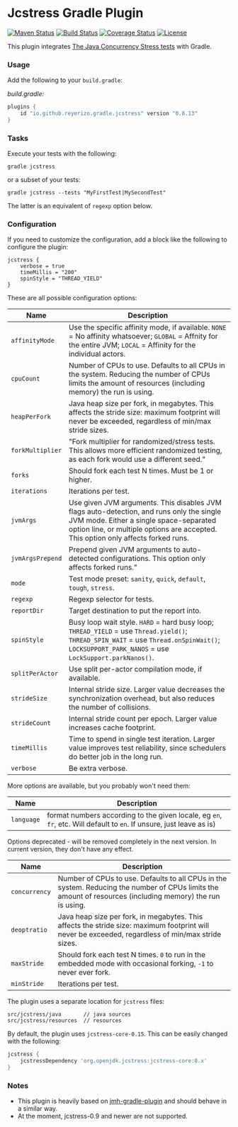 # Jcstress Gradle Plugin

[![Maven Status](https://maven-badges.herokuapp.com/maven-central/io.github.reyerizo.gradle/jcstress-gradle-plugin/badge.svg?style=flat)](https://mvnrepository.com/artifact/io.github.reyerizo.gradle/jcstress-gradle-plugin)
[![Build Status](https://github.com/reyerizo/jcstress-gradle-plugin/actions/workflows/gradle.yml/badge.svg)](https://github.com/reyerizo/jcstress-gradle-plugin/actions/workflows/gradle.yml)
[![Coverage Status](https://coveralls.io/repos/github/reyerizo/jcstress-gradle-plugin/badge.svg?branch=master)](https://coveralls.io/github/reyerizo/jcstress-gradle-plugin?branch=master)
[![License](https://img.shields.io/badge/License-Apache%202.0-blue.svg)](https://opensource.org/licenses/Apache-2.0)

This plugin integrates [The Java Concurrency Stress tests](http://openjdk.java.net/projects/code-tools/jcstress) with Gradle.

### Usage

Add the following to your `build.gradle`:

_build.gradle:_
```groovy
plugins {
    id "io.github.reyerizo.gradle.jcstress" version "0.8.13"
}
```
### Tasks

Execute your tests with the following:

```
gradle jcstress
```

or a subset of your tests:

```
gradle jcstress --tests "MyFirstTest|MySecondTest"
```

The latter is an equivalent of `regexp` option below.

### Configuration

If you need to customize the configuration, add a block like the following to configure the plugin:

```
jcstress {
    verbose = true
    timeMillis = "200"
    spinStyle = "THREAD_YIELD"
}
```

These are all possible configuration options:

| Name               | Description                                                                                                                                                                                                              |
|--------------------|--------------------------------------------------------------------------------------------------------------------------------------------------------------------------------------------------------------------------|
| `affinityMode`   | Use the specific affinity mode, if available. `NONE` = No affinity whatsoever; `GLOBAL` = Affnity for the entire JVM; `LOCAL` = Affinity for the individual actors.                                                      |
| `cpuCount`       | Number of CPUs to use. Defaults to all CPUs in the system. Reducing the number of CPUs limits the amount of resources (including memory) the run is using.                                                               |
| `heapPerFork`    | Java heap size per fork, in megabytes. This affects the stride size: maximum footprint will never be exceeded, regardless of min/max stride sizes.                                                                       |
| `forkMultiplier` | "Fork multiplier for randomized/stress tests. This allows more efficient randomized testing, as each fork would use a different seed."                                                                                   |
| `forks`          | Should fork each test N times. Must be 1 or higher.                                                                                                                                                                      |
| `iterations`     | Iterations per test.                                                                                                                                                                                                     |
| `jvmArgs`        | Use given JVM arguments. This disables JVM flags auto-detection, and runs only the single JVM mode. Either a single space-separated option line, or multiple options are accepted. This option only affects forked runs. |
| `jvmArgsPrepend` | Prepend given JVM arguments to auto-detected configurations. This option only affects forked runs."                                                                                                                      |
| `mode`           | Test mode preset: `sanity`, `quick`, `default`, `tough`, `stress`.                                                                                                                                                       |
| `regexp`         | Regexp selector for tests.                                                                                                                                                                                               |
| `reportDir`      | Target destination to put the report into.                                                                                                                                                                               |
| `spinStyle`      | Busy loop wait style. `HARD` = hard busy loop; `THREAD_YIELD` = use `Thread.yield()`; `THREAD_SPIN_WAIT` = use `Thread.onSpinWait()`; `LOCKSUPPORT_PARK_NANOS` = use `LockSupport.parkNanos()`.                          |
| `splitPerActor`  | Use split per-actor compilation mode, if available.                                                                                                                                                                      |
| `strideSize`     | Internal stride size. Larger value decreases the synchronization overhead, but also reduces the number of collisions.                                                                                                    |
| `strideCount`    | Internal stride count per epoch. Larger value increases cache footprint.                                                                                                                                                 |
| `timeMillis`     | Time to spend in single test iteration. Larger value improves test reliability, since schedulers do better job in the long run.                                                                                          |
| `verbose`        | Be extra verbose.                                                                                                                                                                                                        |


More options are available, but you probably won't need them:

| Name | Description |
| --- | --- |
| `language` | format numbers according to the given locale, eg `en`, `fr`, etc. Will default to `en`. If unsure, just leave as is) |

Options deprecated - will be removed completely in the next version. In current version, they don't have any effect.

| Name          | Description                                                                                                                                                                |
|---------------|----------------------------------------------------------------------------------------------------------------------------------------------------------------------------|
| `concurrency` | Number of CPUs to use. Defaults to all CPUs in the system. Reducing the number of CPUs limits the amount of resources (including memory) the run is using.                 |
| `deoptratio`  | Java heap size per fork, in megabytes. This affects the stride size: maximum footprint will never be exceeded, regardless of min/max stride sizes.                         |
| `maxStride`   | Should fork each test N times. `0` to run in the embedded mode with occasional forking, `-1` to never ever fork.                                                           |
| `minStride`   | Iterations per test.                                                                                                                                                       |

The plugin uses a separate location for `jcstress` files:

```
src/jcstress/java       // java sources
src/jcstress/resources  // resources
```

By default, the plugin uses `jcstress-core-0.15`. This can be easily changed with the following:

```groovy
jcstress {
    jcstressDependency 'org.openjdk.jcstress:jcstress-core:0.x'
}
```

### Notes

- This plugin is heavily based on [jmh-gradle-plugin](https://github.com/melix/jmh-gradle-plugin) and should behave in a similar way.
- At the moment, jcstress-0.9 and newer are not supported.
